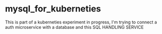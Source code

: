 # mysql_for_kuberneties

This is part of a kuberneties experiment in progress, I'm trying to connect a auth microservice with a database and this SQL HANDLING SERVICE
